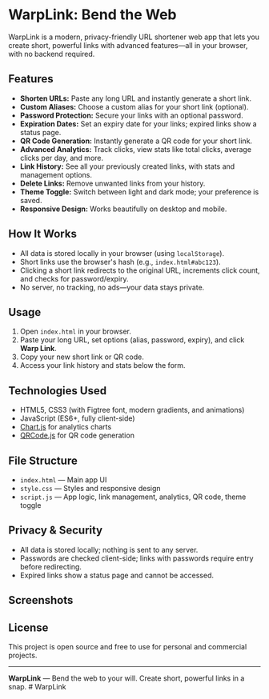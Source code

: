 # WarpLink: Bend the Web

WarpLink is a modern, privacy-friendly URL shortener web app that lets you create short, powerful links with advanced features—all in your browser, with no backend required.

## Features

- **Shorten URLs:** Paste any long URL and instantly generate a short link.
- **Custom Aliases:** Choose a custom alias for your short link (optional).
- **Password Protection:** Secure your links with an optional password.
- **Expiration Dates:** Set an expiry date for your links; expired links show a status page.
- **QR Code Generation:** Instantly generate a QR code for your short link.
- **Advanced Analytics:** Track clicks, view stats like total clicks, average clicks per day, and more.
- **Link History:** See all your previously created links, with stats and management options.
- **Delete Links:** Remove unwanted links from your history.
- **Theme Toggle:** Switch between light and dark mode; your preference is saved.
- **Responsive Design:** Works beautifully on desktop and mobile.

## How It Works

- All data is stored locally in your browser (using `localStorage`).
- Short links use the browser's hash (e.g., `index.html#abc123`).
- Clicking a short link redirects to the original URL, increments click count, and checks for password/expiry.
- No server, no tracking, no ads—your data stays private.

## Usage

1. Open `index.html` in your browser.
2. Paste your long URL, set options (alias, password, expiry), and click **Warp Link**.
3. Copy your new short link or QR code.
4. Access your link history and stats below the form.

## Technologies Used

- HTML5, CSS3 (with Figtree font, modern gradients, and animations)
- JavaScript (ES6+, fully client-side)
- [Chart.js](https://www.chartjs.org/) for analytics charts
- [QRCode.js](https://github.com/davidshimjs/qrcodejs) for QR code generation

## File Structure

- `index.html` — Main app UI
- `style.css` — Styles and responsive design
- `script.js` — App logic, link management, analytics, QR code, theme toggle

## Privacy & Security

- All data is stored locally; nothing is sent to any server.
- Passwords are checked client-side; links with passwords require entry before redirecting.
- Expired links show a status page and cannot be accessed.

## Screenshots



## License

This project is open source and free to use for personal and commercial projects.

---

**WarpLink** — Bend the web to your will. Create short, powerful links in a snap.
#   W a r p L i n k  
 